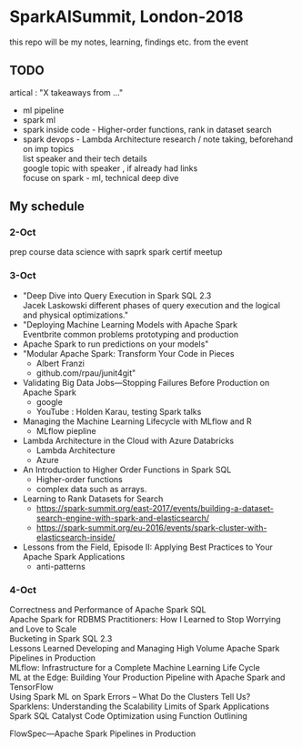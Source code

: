 # SparkAISummit, London-2018
this repo will be my notes, learning, findings etc. from the event

## TODO
artical : "X takeaways from …" 
  - ml pipeline
  - spark ml
  - spark inside code - Higher-order functions, rank in dataset search 
  - spark devops - Lambda Architecture
research / note taking, beforehand on imp topics  
list speaker and their tech details  
google topic with speaker , if already had links  
focuse on spark - ml, technical deep dive  


## My schedule

### 2-Oct
prep course
data science with saprk
spark certif
meetup


### 3-Oct
- "Deep Dive into Query Execution in Spark SQL 2.3  
  Jacek Laskowski
different phases of query execution and the logical and physical optimizations."
- "Deploying Machine Learning Models with Apache Spark  
Eventbrite
common problems
 prototyping and production
- Apache Spark to run predictions on your models"  
- "Modular Apache Spark: Transform Your Code in Pieces  
  - Albert Franzi
  - github.com/rpau/junit4git"
- Validating Big Data Jobs—Stopping Failures Before Production on Apache Spark  
  - google 
  - YouTube  : Holden Karau, testing Spark talks
- Managing the Machine Learning Lifecycle with MLflow and R
  - MLflow piepline
- Lambda Architecture in the Cloud with Azure Databricks
  - Lambda Architecture
  - Azure 
- An Introduction to Higher Order Functions in Spark SQL  
  - Higher-order functions
  - complex data such as arrays.
- Learning to Rank Datasets for Search
  - https://spark-summit.org/east-2017/events/building-a-dataset-search-engine-with-spark-and-elasticsearch/
  - https://spark-summit.org/eu-2016/events/spark-cluster-with-elasticsearch-inside/
- Lessons from the Field, Episode II: Applying Best Practices to Your Apache Spark Applications  
  - anti-patterns

### 4-Oct
Correctness and Performance of Apache Spark SQL  
Apache Spark for RDBMS Practitioners: How I Learned to Stop Worrying and Love to Scale  
Bucketing in Spark SQL 2.3  
Lessons Learned Developing and Managing High Volume Apache Spark Pipelines in Production  
MLflow: Infrastructure for a Complete Machine Learning Life Cycle  
ML at the Edge: Building Your Production Pipeline with Apache Spark and TensorFlow  
Using Spark ML on Spark Errors – What Do the Clusters Tell Us?  
Sparklens: Understanding the Scalability Limits of Spark Applications  
Spark SQL Catalyst Code Optimization using Function Outlining  

FlowSpec—Apache Spark Pipelines in Production  

